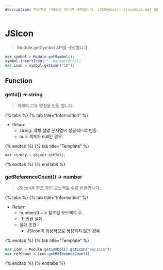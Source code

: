 ```yaml
---
description: 텍스처로 사용되는 아이콘 개체입니다. [JSSymbol](./jssymbol.md) 클래스 객체로 등록하여 사용하며, 각 아이콘은 등록 시 고유 명칭으로 설정됩니다. 고유 명칭은 중복하여 등록할 수 없습니다.
---
```


# JSIcon

> Module.getSymbol API를 생성합니다.

```javascript
var symbol = Module.getSymbol();
symbol.insertIcon(/*..parameter*/);
var icon = symbol.getIcon("ID");
```

## Function

### getId() → string

> 객체의 고유 명칭을 반환 합니다.

{% tabs %}
{% tab title="Information" %}

-   Return
    -   string: 객체 설명 문자열이 성공적으로 반환.
    -   null: 객체가 null인 경우.

{% endtab %}
{% tab title="Template" %}

```javascript
var strKey = object.getId();
```

{% endtab %}
{% endtabs %}

### getReferenceCount() → number

> JSIcon을 참조 중인 오브젝트 수를 반환합니다.

{% tabs %}
{% tab title="Information" %}

-   Return
    -   number(0 ~ ): 참조된 오브젝트 수.
    -   -1: 반환 실패.
    -   실패 조건
        -   JSIcon이 정상적으로 생성되지 않은 경우.

{% endtab %}
{% tab title="Template" %}

```javascript
var icon = Module.getSymbol().getIcon("mapIcon");
var refCount = icon.getReferenceCount();
```

{% endtab %}
{% endtabs %}
